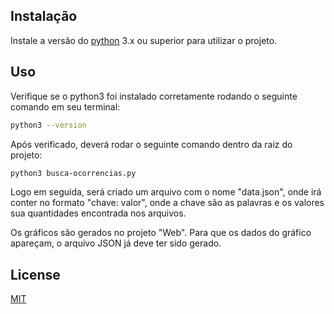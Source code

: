 ## Instalação

Instale a versão do [python](https://www.python.org/downloads/) 3.x ou superior para utilizar o projeto.

## Uso

Verifique se o python3 foi instalado corretamente rodando o seguinte comando em seu terminal:

```bash
python3 --version
```

Após verificado, deverá rodar o seguinte comando dentro da raiz do projeto:

```bash
python3 busca-ocorrencias.py
```

Logo em seguida, será criado um arquivo com o nome "data.json", onde irá conter no formato "chave: valor", onde a chave são as palavras e os valores sua quantidades encontrada nos arquivos. 

Os gráficos são gerados no projeto "Web". Para que os dados do gráfico apareçam, o arquivo JSON já deve ter sido gerado.

## License
[MIT](https://choosealicense.com/licenses/mit/)